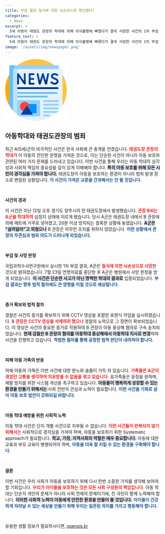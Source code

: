 ```yaml
---
title: 부검 결과 질식에 의한 뇌손상으로 확인됐다!
categories:
  - News
excerpt: >
  5세 아동이 태권도 관장의 학대에 의해 의식불명에 빠졌다가 결국 사망한 사건의 1차 부검 결과, “질식에 의한 뇌손상”으로 판별됐다. 관장은 범행 당시 CCTV 영상 삭제를 시도하며 증거를 인멸했으며, 이번 사건은 사회에 큰 충격을 주고 있다.
feature_text: >
  5세 아동이 태권도 관장의 학대에 의해 의식불명에 빠졌다가 결국 사망한 사건의 1차 부검 결과, “질식에 의한 뇌손상”으로 판별됐다. 관장은 범행 당시 CCTV 영상 삭제를 시도하며 증거를 인멸했으며, 이번 사건은 사회에 큰 충격을 주고 있다.
image: '/assets/img/newspaper.png'
---
```


<p><img src="/assets/img/newspaper.png" alt="kimp 속보" /></p>

<h2 data-ke-size="size26">아동학대와 태권도관장의 범죄</h2>

<p data-ke-size="size16">최근 A(5세)군의 비극적인 사건은 한국 사회에 큰 충격을 안겼습니다. <b><span style="color: #ee2323;">태권도장 관장의 학대가</span></b> 이 아동의 잔인한 운명을 가져온 것으로, 이는 단순한 사건이 아니라 아동 보호와 관련된 여러 가지 문제를 드러내고 있습니다. 이번 사건을 통해 우리는 아동 학대의 심각성과 사회적 책임의 중요성을 깊이 있게 이해해야 합니다. <b><span style="background-color: #21538527;">특히 아동 보호를 위해 모든 시민이 경각심을 가져야 합니다.</span></b> 태권도장이 아동을 보호하는 환경이 아니라 범죄 발생 장소로 변질된 상황입니다. <b><span style="color: #1a5490;">이 사건이 가져온 교훈을 간과해서는 안 될 것입니다.</span></b></p>

<p data-ke-size="size16">&nbsp;</p>

<p><b>사건의 경과</b></p>

<p data-ke-size="size16">이 사건은 지난 12일 오후 경기도 양주시의 한 태권도장에서 발생했습니다. <b><span style="color: #ee2323;">관장 B씨는 A군을 학대하여</span></b> 심정지 상태에 이르게 됐습니다. 당시 A군은 태권도장 내에서 B 관장에 의해 매트에 거꾸로 넣어졌고, 20분 이상 방치되는 참혹한 상황에 놓였습니다. <b><span style="background-color: #21538527;">A군은 "살려달라"고 외쳤으나</span></b> B 관장은 아무런 조치를 취하지 않았습니다. <b><span style="color: #1a5490;">이런 상황에서 관장의 무관심과 범죄 의도가 드러나게 되었습니다.</span></b></p>

<p data-ke-size="size16">&nbsp;</p>

<p><b>부검 및 사망 판정</b></p>

<p data-ke-size="size16">국립과학수사연구원에서 실시한 1차 부검 결과, A군은 <b><span style="color: #ee2323;">질식에 의한 뇌손상으로 사망</span></b>한 것으로 밝혀졌습니다. 7월 23일 연명치료를 중단한 후 A군은 병원에서 사망 판정을 받게 되었습니다. <b><span style="background-color: #21538527;">이 사건은 단순한 사고가 아닌 명백한 학대의 결과로</span></b> 입증되었습니다. <b><span style="color: #1a5490;">부검 결과는 향후 법적 절차에도 큰 영향을 미칠 것으로 예상됩니다.</span></b></p>

<p data-ke-size="size16">&nbsp;</p>

<p><b>증거 확보와 법적 절차</b></p>

<p data-ke-size="size16">경찰은 사건의 증거를 확보하기 위해 CCTV 영상을 포함한 포렌식 작업을 실시하였습니다. <b><span style="color: #ee2323;">B 관장은 CCTV 영상을 삭제하려 했으나</span></b> 경찰의 노력으로 그 장면이 확보되었습니다. 이 영상은 사건의 중요한 증거로 작용하여 B 관장이 아동 중상해 혐의로 구속 송치되었습니다. <b><span style="background-color: #21538527;">현재 검찰은 B 관장의 혐의를 아동학대 중상해에서 아동학대 치사로 변경</span></b>하여 사건을 진행하고 있습니다. <b><span style="color: #1a5490;">적법한 절차를 통해 공정한 법적 판단이 내려져야 합니다.</span></b></p>

<p data-ke-size="size16">&nbsp;</p>

<p><b>피해 아동 가족의 반응</b></p>

<p data-ke-size="size16">피해 아동의 가족은 이번 사건에 대한 분노와 슬픔이 가득 차 있습니다. <b><span style="color: #ee2323;">가족들은 A군이 겪었던 고통을 생각하며 치유받을 수 없음을 겪고 있습니다.</span></b> 유가족들은 응징을 원하며, 재발 방지를 위한 시스템 개선을 촉구하고 있습니다. <b><span style="background-color: #21538527;">아동들이 행복하게 성장할 수 있는 환경을 만들기 위해서는 </span></b>사회 전반의 관심과 노력이 필요합니다. <b><span style="color: #1a5490;">이번 사건을 기회로 삼아 아동 보호 법안이 강화되길 바랍니다.</span></b></p>

<p data-ke-size="size16">&nbsp;</p>

<p><b>아동 학대 예방을 위한 사회적 노력</b></p>

<p data-ke-size="size16">아동 학대 사건은 단지 개별 사건으로 치부될 수 없습니다. <b><span style="color: #ee2323;">이런 사건들이 반복되지 않기 위해서는</span></b> 사회적으로 경각심을 가져야 하며, 아동을 보호하기 위한 Systematic approach가 필요합니다. <b><span style="background-color: #21538527;">학교, 가정, 지역사회의 역할은 매우 중요합니다.</span></b> 아동에 대한 교육과 부모 교육이 병행되어야 하며, <b><span style="color: #1a5490;">아동을 더욱 잘 지킬 수 있는 환경을 구축해야 합니다.</span></b></p>

<p data-ke-size="size16">&nbsp;</p>

<p><b>결론</b></p>

<p data-ke-size="size16">이번 사건은 우리 사회가 아동을 보호하기 위해 다시 한번 소중한 가치를 생각해 보아야 할 기회입니다. <b><span style="color: #ee2323;">우리가 아이들을 보호하는 것은 모든 사회 구성원의 책임입니다.</span></b> 아동 학대는 단순히 개인의 문제가 아니라 사회 전체의 문제이기에, 전 국민이 함께 노력해야 합니다. <b><span style="background-color: #21538527;">이러한 사회적 노력이 아동에게 안전한 환경을 만들어 줄 것입니다.</span></b> <b><span style="color: #1a5490;">아이들이 건강하게 자라날 수 있는 세상을 만들기 위해 우리는 일관된 의지를 가지고 행동해야 합니다.</span></b></p>

<p data-ke-size="size16">&nbsp;</p>
유용한 생활 정보가 필요하시다면, <a href="https://opensis.kr" rel="dofollow">opensis.kr</a>


